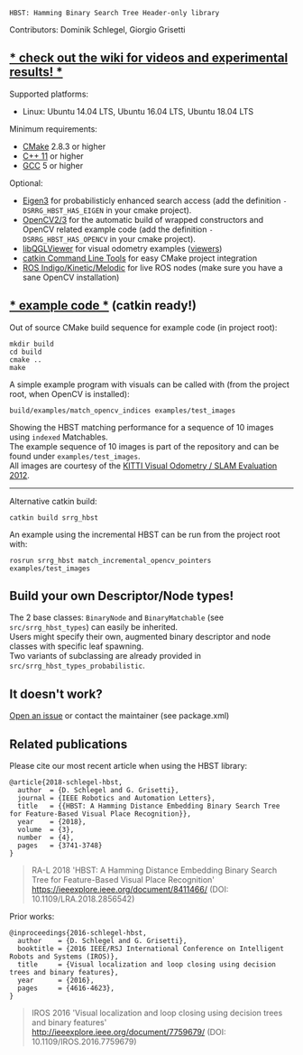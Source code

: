     HBST: Hamming Binary Search Tree Header-only library
Contributors: Dominik Schlegel, Giorgio Grisetti
## [* check out the wiki for videos and experimental results! *](https://gitlab.com/srrg-software/srrg_hbst/wikis/home)

Supported platforms:
- Linux: Ubuntu 14.04 LTS, Ubuntu 16.04 LTS, Ubuntu 18.04 LTS

Minimum requirements:
- [CMake](https://cmake.org) 2.8.3 or higher
- [C++ 11](http://en.cppreference.com) or higher
- [GCC](https://gcc.gnu.org) 5 or higher

Optional:
- [Eigen3](http://eigen.tuxfamily.org/) for probabilisticly enhanced search access (add the definition `-DSRRG_HBST_HAS_EIGEN` in your cmake project).
- [OpenCV2/3](http://opencv.org/) for the automatic build of wrapped constructors and OpenCV related example code (add the definition `-DSRRG_HBST_HAS_OPENCV` in your cmake project).
- [libQGLViewer](http://libqglviewer.com/) for visual odometry examples ([viewers](examples))
- [catkin Command Line Tools](https://catkin-tools.readthedocs.io/en/latest/) for easy CMake project integration
- [ROS Indigo/Kinetic/Melodic](http://wiki.ros.org/ROS/Installation) for live ROS nodes (make sure you have a sane OpenCV installation)

## [* example code *](examples) (catkin ready!)
Out of source CMake build sequence for example code (in project root):

    mkdir build
    cd build
    cmake ..
    make

A simple example program with visuals can be called with (from the project root, when OpenCV is installed):

    build/examples/match_opencv_indices examples/test_images

Showing the HBST matching performance for a sequence of 10 images using `indexed` Matchables. <br>
The example sequence of 10 images is part of the repository and can be found under `examples/test_images`. <br>
All images are courtesy of the [KITTI Visual Odometry / SLAM Evaluation 2012](http://www.cvlibs.net/datasets/kitti/eval_odometry.php).

---
Alternative catkin build:

    catkin build srrg_hbst
    
An example using the incremental HBST can be run from the project root with:

    rosrun srrg_hbst match_incremental_opencv_pointers examples/test_images


## Build your own Descriptor/Node types!
The 2 base classes: `BinaryNode` and `BinaryMatchable` (see `src/srrg_hbst_types`) can easily be inherited. <br>
Users might specify their own, augmented binary descriptor and node classes with specific leaf spawning. <br>
Two variants of subclassing are already provided in `src/srrg_hbst_types_probabilistic`.

## It doesn't work?
[Open an issue](https://gitlab.com/srrg-software/srrg_hbst/issues) or contact the maintainer (see package.xml)

## Related publications
Please cite our most recent article when using the HBST library: <br>

    @article{2018-schlegel-hbst, 
      author  = {D. Schlegel and G. Grisetti}, 
      journal = {IEEE Robotics and Automation Letters}, 
      title   = {{HBST: A Hamming Distance Embedding Binary Search Tree for Feature-Based Visual Place Recognition}}, 
      year    = {2018}, 
      volume  = {3}, 
      number  = {4}, 
      pages   = {3741-3748}
    }

> RA-L 2018 'HBST: A Hamming Distance Embedding Binary Search Tree for Feature-Based Visual Place Recognition' <br>
> https://ieeexplore.ieee.org/document/8411466/ (DOI: 10.1109/LRA.2018.2856542)

Prior works:

    @inproceedings{2016-schlegel-hbst, 
      author    = {D. Schlegel and G. Grisetti}, 
      booktitle = {2016 IEEE/RSJ International Conference on Intelligent Robots and Systems (IROS)}, 
      title     = {Visual localization and loop closing using decision trees and binary features}, 
      year      = {2016}, 
      pages     = {4616-4623}, 
    }

> IROS 2016 'Visual localization and loop closing using decision trees and binary features' <br>
> http://ieeexplore.ieee.org/document/7759679/ (DOI: 10.1109/IROS.2016.7759679)
